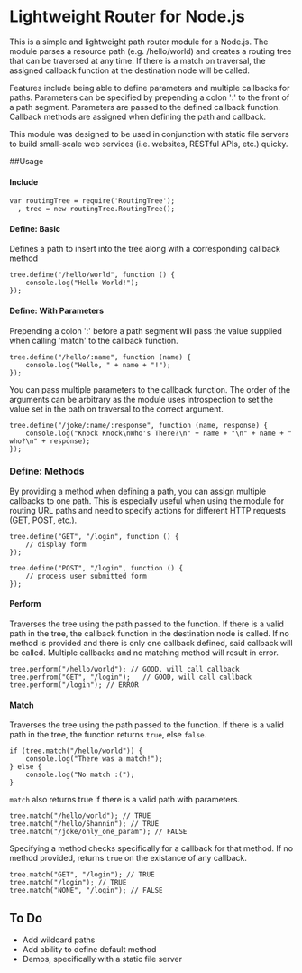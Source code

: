 # Lightweight Router for Node.js

This is a simple and lightweight path router module for a Node.js.  The module parses a resource path (e.g. /hello/world) and creates a routing tree that can be traversed at any time.  If there is a match on traversal, the assigned callback function at the destination node will be called.

Features include being able to define parameters and multiple callbacks for paths.  Parameters can be specified by prepending a colon ':' to the front of a path segment.  Parameters are passed to the defined callback function.  Callback methods are assigned when defining the path and callback.

This module was designed to be used in conjunction with static file servers to build small-scale web services (i.e. websites, RESTful APIs, etc.) quicky.




##Usage

#### Include
```
var routingTree = require('RoutingTree');
  , tree = new routingTree.RoutingTree();

```


#### Define: Basic
Defines a path to insert into the tree along with a corresponding callback method


```
tree.define("/hello/world", function () {
	console.log("Hello World!");
});

```

#### Define: With Parameters
Prepending a colon ':' before a path segment will pass the value supplied when calling 'match' to the callback function.

```
tree.define("/hello/:name", function (name) {
	console.log("Hello, " + name + "!");
});

```

You can pass multiple parameters to the callback function.  The order of the arguments can be arbitrary as the module uses introspection to set the value set in the path on traversal to the correct argument.

```
tree.define("/joke/:name/:response", function (name, response) {
	console.log("Knock Knock\nWho's There?\n" + name + "\n" + name + " who?\n" + response);
});
```

### Define: Methods
By providing a method when defining a path, you can assign multiple callbacks to one path.  This is especially useful when using the module for routing URL paths and need to specify actions for different HTTP requests (GET, POST, etc.).

```
tree.define("GET", "/login", function () {
	// display form
});

tree.define("POST", "/login", function () {
	// process user submitted form
});
```



#### Perform
Traverses the tree using the path passed to the function.  If there is a valid path in the tree, the callback function in the destination node is called.  If no method is provided and there is only one callback defined, said callback will be called.  Multiple callbacks and no matching method will result in error.

```
tree.perform("/hello/world"); // GOOD, will call callback
tree.perfrom("GET", "/login");	 // GOOD, will call callback
tree.perform("/login"); // ERROR
```

#### Match
Traverses the tree using the path passed to the function.  If there is a valid path in the tree, the function returns `true`, else `false`.


```
if (tree.match("/hello/world")) {
	console.log("There was a match!");
} else {
	console.log("No match :(");
}
```

`match` also returns true if there is a valid path with parameters.

```
tree.match("/hello/world"); // TRUE
tree.match("/hello/Shannin"); // TRUE
tree.match("/joke/only_one_param"); // FALSE
```

Specifying a method checks specifically for a callback for that method.  If no method provided, returns `true` on the existance of any callback.

```
tree.match("GET", "/login"); // TRUE
tree.match("/login"); // TRUE
tree.match("NONE", "/login"); // FALSE
```

## To Do
* Add wildcard paths
* Add ability to define default method
* Demos, specifically with a static file server